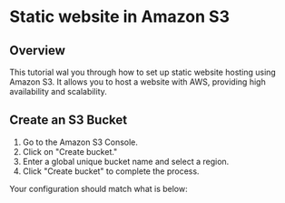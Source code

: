 # Static website in Amazon S3
## Overview
This tutorial wal you through how to set up static website hosting using Amazon S3. It allows you to host a website with AWS, providing high availability and scalability.
## Create an S3 Bucket
1. Go to the Amazon S3 Console.
2. Click on "Create bucket."
3. Enter a global unique bucket name and select a region.
4. Click "Create bucket" to complete the process.

Your configuration should match what is below:
